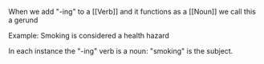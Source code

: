 When we add "-ing" to a [[Verb]] and it functions as a [[Noun]] we call this a gerund

Example: Smoking is considered a health hazard

In each instance the "-ing" verb is a noun: "smoking" is the subject.  